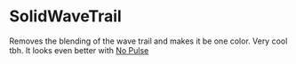 # SolidWaveTrail
Removes the blending of the wave trail and makes it be one color. Very cool tbh. It looks even better with [No Pulse](https://github.com/ArrowBlitZ-dev1189/GeodeMods/releases/tag/v1.2) 
